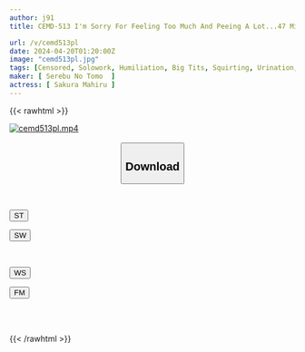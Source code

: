 ```yaml
---
author: j91
title: CEMD-513 I'm Sorry For Feeling Too Much And Peeing A Lot...47 Miki Horikita

url: /v/cemd513pl
date: 2024-04-20T01:20:00Z
image: "cemd513pl.jpg"
tags: [Censored, Solowork, Humiliation, Big Tits, Squirting, Urination, Acme · Orgasm	]
maker: [ Serebu No Tomo  ]
actress: [ Sakura Mahiru ]
---
```



{{< rawhtml >}}

<div class="video" data-videoid="AArgLDXo9kI9W4">
    <a href="javascript:;">
        <img src="/v/cemd513pl/cemd513pl.jpg" width="WIDTH" height="HEIGHT" alt="cemd513pl.mp4" loading="lazy">
    </a>
</div>

<script type="text/javascript" src="https://j91.asia/asset/on-demand-st.js"></script>

<br>
  <link rel="stylesheet" href="https://j91.asia/asset/bs5.css">
  
  <center>
  <button class="btn btn-primary" type="button" data-bs-toggle="collapse" data-bs-target=".multi-collapse" aria-expanded="false" aria-controls="multiCollapseExample1 multiCollapseExample2"><h2>Download</h2></button></center>
</p>
<div class="row">
  <div class="col">
    <div class="collapse multi-collapse" id="multiCollapseExample1">
      <div class="card card-body">
	      	      <br>
<div class="buttons">  
<p><a href="https://streamtape.to/v/AArgLDXo9kI9W4" target="_blank"><button class="btn-hover color-3"><i class="fa fa-download"></i> ST</button></a></p>
<p><a href="https://asnwish.com/fhaqp7m0bhas" target="_blank"><button class="btn-hover color-2"><i class="fa fa-download"></i> SW</button></a></p></div>
    </div>
  </div>
</div>
  <div class="col">
    <div class="collapse multi-collapse" id="multiCollapseExample2">
      <div class="card card-body">
	      <br>
<div class="buttons">
<p><a href="https://wolfstream.tv/110cnv5cnopq"><button class="btn-hover color-9"><i class="fa fa-download"></i> WS</button></a></p>
<p><a href="https://filemoon.sx/d/7x8316ahw2e8"><button class="btn-hover color-8"><i class="fa fa-download"></i> FM</button></a></p></div>
<br><br>
      </div>
    </div>
  </div>
</div>

{{< /rawhtml >}}